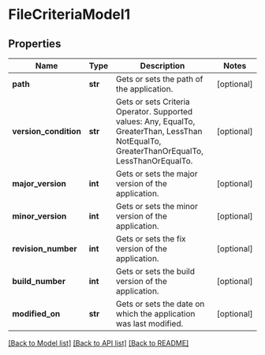 # FileCriteriaModel1

## Properties
Name | Type | Description | Notes
------------ | ------------- | ------------- | -------------
**path** | **str** | Gets or sets the path of the application. | [optional] 
**version_condition** | **str** | Gets or sets Criteria Operator. Supported values: Any, EqualTo, GreaterThan, LessThan  NotEqualTo, GreaterThanOrEqualTo, LessThanOrEqualTo. | [optional] 
**major_version** | **int** | Gets or sets the major version of the application. | [optional] 
**minor_version** | **int** | Gets or sets the minor version of the application. | [optional] 
**revision_number** | **int** | Gets or sets the fix version of the application. | [optional] 
**build_number** | **int** | Gets or sets the build version of the application. | [optional] 
**modified_on** | **str** | Gets or sets the date on which the application was last modified. | [optional] 

[[Back to Model list]](../README.md#documentation-for-models) [[Back to API list]](../README.md#documentation-for-api-endpoints) [[Back to README]](../README.md)


